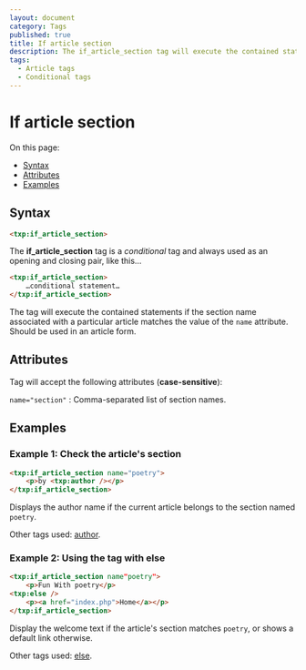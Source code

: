 ```yaml
---
layout: document
category: Tags
published: true
title: If article section
description: The if_article_section tag will execute the contained statements if the section name associated with a particular article matches.
tags:
  - Article tags
  - Conditional tags
---
```


# If article section

On this page:

* [Syntax](#syntax)
* [Attributes](#attributes)
* [Examples](#examples)

## Syntax

~~~ html
<txp:if_article_section>
~~~

The **if_article_section** tag is a *conditional* tag and always used as an opening and closing pair, like this…

~~~ html
<txp:if_article_section>
    …conditional statement…
</txp:if_article_section>
~~~

The tag will execute the contained statements if the section name associated with a particular article matches the value of the `name` attribute. Should be used in an article form.

## Attributes

Tag will accept the following attributes (**case-sensitive**):

`name="section"`
: Comma-separated list of section names.

## Examples

### Example 1: Check the article's section

~~~ html
<txp:if_article_section name="poetry">
    <p>by <txp:author /></p>
</txp:if_article_section>
~~~

Displays the author name if the current article belongs to the section named `poetry`.

Other tags used: [author](author).

### Example 2: Using the tag with else

~~~ html
<txp:if_article_section name"poetry">
    <p>Fun With poetry</p>
<txp:else />
    <p><a href="index.php">Home</a></p>
</txp:if_article_section>
~~~

Display the welcome text if the article's section matches `poetry`, or shows a default link otherwise.

Other tags used: [else](else).
